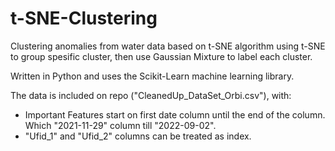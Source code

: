 # t-SNE-Clustering
Clustering anomalies from water data based on t-SNE algorithm using t-SNE to group spesific cluster, then use Gaussian Mixture to label each cluster.

Written in Python and uses the Scikit-Learn machine learning library.

The data is included on repo ("CleanedUp_DataSet_Orbi.csv"), with:
- Important Features start on first date column until the end of the column. Which "2021-11-29" column till "2022-09-02".
- "Ufid_1" and "Ufid_2" columns can be treated as index.
